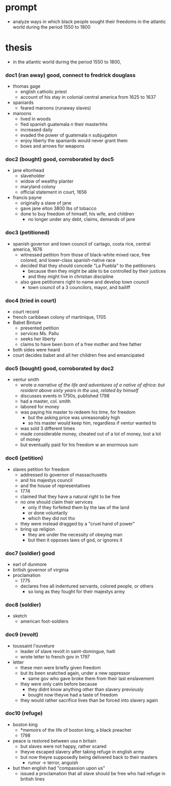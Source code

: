 # prompt
* analyze ways in which black people sought their freedoms in the atlantic world during the period 1550 to 1800
# thesis
* in the atlantic world during the period 1550 to 1800, 
### doc1 (ran away) good, connect to fredrick douglass
* thomas gage
	* english catholic priest
	* account of his stay in colonial central america from 1625 to 1637
* spaniards
	* feared maroons (runaway slaves)
* maroons
	* lived in woods
	* fled spanish guatemala n their masterhhs
	* increased daily
	* evaded the power of guatemala n subjugation
	* enjoy liberty the spaniards would never grant them
	* bows and arrows for weapons
### doc2 (bought) good, corroborated by doc5
* jane eltonhead
	* slaveholder
	* widow of wealthy planter
	* maryland colony
	* official statement in court, 1656
* francis payne
	* originally a slave of jane
	* gave jane elton 3800 lbs of tobacco
	* done to buy freedom of himself, his wife, and children
		* no longer under any debt, claims, demands of jane
### doc3 (petitioned)
* spanish governor and town council of cartago, costa rice, central america, 1676
	* witnessed petition from those of black-white mixed race, free colored, and lower-class spanish-native race
	* decided that they should concede "La Puebla" to the petitioners
		* because then they might be able to be controlled by their justices
		* and they might live in christian discipline
	* also gave petitioners right to name and develop town council
		* town council of a 3 councilors, mayor, and bailiff
### doc4 (tried in court)
* court record
* french caribbean colony of martinique, 1705
* Babet Binture
	* presented petition
	* services Ms. Pallu
	* seeks her liberty
	* claims to have been born of a free mother and free father
* both sides were heard
* court decides babet and all her children free and emancipated
### doc5 (bought) good, corroborated by doc2
* ventur smith
	* wrote *a narrative of the life and adventures of a native of africa: but resident above sixty years in the usa, related by himself*
	* discusses events in 1750s, published 1798
	* had a master, col. smith
	* labored for money
	* was paying his master to redeem his time, for freedom
		* but the asking price was unreasonably high
		* so his master would keep him, regardless if ventur wanted to
	* was sold 3 different times
	* made considerable money, cheated out of a lot of money, lost a lot of money
	* but eventually paid for his freedom w an enormous sum
### doc6 (petition)
* slaves petition for freedom
	* addressed to governor of massachusetts
	* and his majestys council
	* and the house of representatives
	* 1774
	* claimed that they have a natural right to be free
	* no one should claim their services
		* only if they forfeited them by the law of the land
		* or done voluntarily
		* which they did not tho
	* they were instead dragged by a "cruel hand of power"
	* bring up religion
		* they are under the necessity of obeying man
		* but then it opposes laws of god, or ignores it
### doc7 (soldier) good
* earl of dunmore
* british governor of virginia
* proclamation
	* 1775
	* declares free all indentured servants, colored people, or others
		* so long as they fought for their majestys army
### doc8 (soldier)
* sketch
	* american foot-soldiers
### doc9 (revolt)
* toussaint l'ouveture
	* leader of slave revolt in saint-domingue, haiti
	* wrote letter to french gov in 1797
* letter
	* these men were briefly given freedom
	* but its been snatched again, under a new oppressor
		* same gov who gave broke them from their last enslavement
	* they were only calm before because
		* they didnt know anything other than slavery previously
		* bought now theyve had a taste of freedom
	* they would rather sacrifice lives than be forced into slavery again
### doc10 (refuge)
* boston king
	* *memoirs of the life of boston king, a black preacher
	* 1798
* peace is restored between usa n britain
	* but slaves were not happy, rather scared
	* theyve escaped slavery after taking refuge in english army
	* but now theyre supposedly being delivered back to their masters
		* rumor -> terror, anguish
* but then english had "compassion upon us"
	* issued a proclamation that all slave should be free who had refuge in british lines 